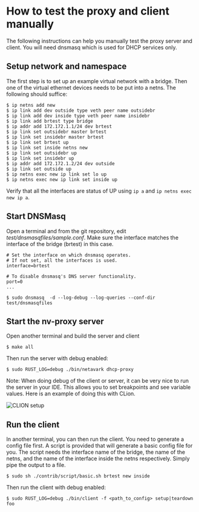 # How to test the proxy and client manually

The following instructions can help you manually test the proxy server and client.  You will need dnsmasq which
is used for DHCP services only.

## Setup network and namespace

The first step is to set up an example virtual network with a bridge.  Then one of the virtual ethernet devices
needs to be put into a netns.  The following should suffice:

```
$ ip netns add new
$ ip link add dev outside type veth peer name outsidebr
$ ip link add dev inside type veth peer name insidebr
$ ip link add brtest type bridge
$ ip addr add 172.172.1.1/24 dev brtest
$ ip link set outsidebr master brtest
$ ip link set insidebr master brtest
$ ip link set brtest up
$ ip link set inside netns new
$ ip link set outsidebr up
$ ip link set insidebr up
$ ip addr add 172.172.1.2/24 dev outside
$ ip link set outside up
$ ip netns exec new ip link set lo up
$ ip netns exec new ip link set inside up
```

Verify that all the interfaces are status of UP using `ip a` and `ip netns exec new ip a`.

## Start DNSMasq

Open a terminal and from the git repository, edit *test/dnsmasqfiles/sample.conf*.  Make sure the interface
matches the interface of the bridge (brtest) in this case.

```
# Set the interface on which dnsmasq operates.
# If not set, all the interfaces is used.
interface=brtest

# To disable dnsmasq's DNS server functionality.
port=0
...
```

```
$ sudo dnsmasq  -d --log-debug --log-queries --conf-dir test/dnsmasqfiles
```

## Start the nv-proxy server

Open another terminal and build the server and client

```
$ make all
```

Then run the server with debug enabled:

```
$ sudo RUST_LOG=debug ./bin/netavark dhcp-proxy
```

Note: When doing debug of the client or server, it can be very nice to run the server in your IDE.  This allows
you to set breakpoints and see variable values. Here is an example of doing this with CLion.

![CLION setup](IDE.png)

## Run the client

In another terminal, you can then run the client.  You need to generate a config file first.  A script is provided
that will generate a basic config file for you. The script needs the interface name of the bridge, the name of the
netns, and the name of the interface inside the netns respectively.  Simply pipe the output to a file.

```
$ sudo sh ./contrib/script/basic.sh brtest new inside
```

Then run the client with debug enabled:
```
$ sudo RUST_LOG=debug ./bin/client -f <path_to_config> setup|teardown foo
```
